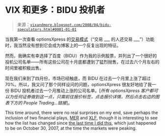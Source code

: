<!--yml

category: 未分类

date: 2024-05-18 18:37:50

-->

# VIX 和更多：BIDU 投机者

> 来源：[`vixandmore.blogspot.com/2008/04/bidu-speculators.html#0001-01-01`](http://vixandmore.blogspot.com/2008/04/bidu-speculators.html#0001-01-01)

当我第一次查看 optionsXpress 的[交易模式](http://vixandmore.blogspot.com/search/label/Trading%20Patterns)（“交易 ___ 的人还交易 ___”）功能时，我当然没有想到它会成为博客上的一个反复出现的特征。

然而，我确实有幸选择了百度（BIDU）作为我的示例股票，并列出了一个很好的投机公司名单——所有这些公司在十月底都遭到了猛烈抛售，在过去六个月左右的时间里被积极出售。

现在我们来到了四月份，市场已经触底，而 BIDU 在过去一个月里上涨了超过 70%。所以，我又问了那个同样设问的问题，optionsXpress 很友好地给了我一份 BIDU 投机者过去一个月推动上涨的公司名单。[*所有 optionsXpress 客户都可以为任何证券做到这一点，只需前往报价标签，点击报价详情，然后点击右边的图表下方的 People Trading…链接*]。

This time around, there were no real surprises on my end, save perhaps the inclusion of two financial plays, [MER](http://vixandmore.blogspot.com/search/label/MER) and [XLF](http://vixandmore.blogspot.com/search/label/XLF), though it is interesting to see how the list has changed since [the last time I did this](http://vixandmore.blogspot.com/2007/10/update-on-people-trading-bidu-also.html), which just happened to be on October 30, 2007, at the time the markets were peaking.
